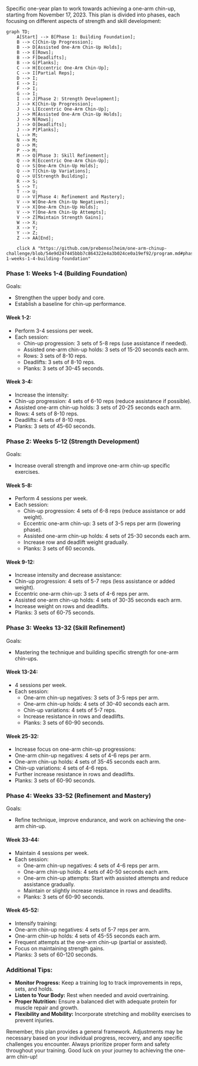Specific one-year plan to work towards achieving a one-arm chin-up, starting from November 17, 2023. This plan is divided into phases, each focusing on different aspects of strength and skill development:
```mermaid
graph TD;
    A[Start] --> B[Phase 1: Building Foundation];
    B --> C[Chin-Up Progression];
    B --> D[Assisted One-Arm Chin-Up Holds];
    B --> E[Rows];
    B --> F[Deadlifts];
    B --> G[Planks];
    C --> H[Eccentric One-Arm Chin-Up];
    C --> I[Partial Reps];
    D --> I;
    E --> I;
    F --> I;
    G --> I;
    I --> J[Phase 2: Strength Development];
    J --> K[Chin-Up Progression];
    J --> L[Eccentric One-Arm Chin-Up];
    J --> M[Assisted One-Arm Chin-Up Holds];
    J --> N[Rows];
    J --> O[Deadlifts];
    J --> P[Planks];
    L --> M;
    N --> M;
    O --> M;
    P --> M;
    M --> Q[Phase 3: Skill Refinement];
    Q --> R[Eccentric One-Arm Chin-Up];
    Q --> S[One-Arm Chin-Up Holds];
    Q --> T[Chin-Up Variations];
    Q --> U[Strength Building];
    R --> S;
    S --> T;
    T --> U;
    U --> V[Phase 4: Refinement and Mastery];
    V --> W[One-Arm Chin-Up Negatives];
    V --> X[One-Arm Chin-Up Holds];
    V --> Y[One-Arm Chin-Up Attempts];
    V --> Z[Maintain Strength Gains];
    W --> X;
    X --> Y;
    Y --> Z;
    Z --> AA[End];

    click A "https://github.com/prebensolheim/one-arm-chinup-challenge/blob/54e9d247445bbb7c864322e4a3b024ce0a19ef92/program.md#phase-1-weeks-1-4-building-foundation"

```
### Phase 1: Weeks 1-4 (Building Foundation)
Goals:
- Strengthen the upper body and core.
- Establish a baseline for chin-up performance.

#### Week 1-2:
- Perform 3-4 sessions per week.
- Each session:
  - Chin-up progression: 3 sets of 5-8 reps (use assistance if needed).
  - Assisted one-arm chin-up holds: 3 sets of 15-20 seconds each arm.
  - Rows: 3 sets of 8-10 reps.
  - Deadlifts: 3 sets of 8-10 reps.
  - Planks: 3 sets of 30-45 seconds.

#### Week 3-4:
- Increase the intensity:
- Chin-up progression: 4 sets of 6-10 reps (reduce assistance if possible).
- Assisted one-arm chin-up holds: 3 sets of 20-25 seconds each arm.
- Rows: 4 sets of 8-10 reps.
- Deadlifts: 4 sets of 8-10 reps.
- Planks: 3 sets of 45-60 seconds.

### Phase 2: Weeks 5-12 (Strength Development)
Goals:
- Increase overall strength and improve one-arm chin-up specific exercises.

#### Week 5-8:
- Perform 4 sessions per week.
- Each session:
  - Chin-up progression: 4 sets of 6-8 reps (reduce assistance or add weight).
  - Eccentric one-arm chin-up: 3 sets of 3-5 reps per arm (lowering phase).
  - Assisted one-arm chin-up holds: 4 sets of 25-30 seconds each arm.
  - Increase row and deadlift weight gradually.
  - Planks: 3 sets of 60 seconds.

#### Week 9-12:
- Increase intensity and decrease assistance:
- Chin-up progression: 4 sets of 5-7 reps (less assistance or added weight).
- Eccentric one-arm chin-up: 3 sets of 4-6 reps per arm.
- Assisted one-arm chin-up holds: 4 sets of 30-35 seconds each arm.
- Increase weight on rows and deadlifts.
- Planks: 3 sets of 60-75 seconds.

### Phase 3: Weeks 13-32 (Skill Refinement)
Goals:
- Mastering the technique and building specific strength for one-arm chin-ups.

#### Week 13-24:
- 4 sessions per week.
- Each session:
  - One-arm chin-up negatives: 3 sets of 3-5 reps per arm.
  - One-arm chin-up holds: 4 sets of 30-40 seconds each arm.
  - Chin-up variations: 4 sets of 5-7 reps.
  - Increase resistance in rows and deadlifts.
  - Planks: 3 sets of 60-90 seconds.

#### Week 25-32:
- Increase focus on one-arm chin-up progressions:
- One-arm chin-up negatives: 4 sets of 4-6 reps per arm.
- One-arm chin-up holds: 4 sets of 35-45 seconds each arm.
- Chin-up variations: 4 sets of 4-6 reps.
- Further increase resistance in rows and deadlifts.
- Planks: 3 sets of 60-90 seconds.

### Phase 4: Weeks 33-52 (Refinement and Mastery)
Goals:
- Refine technique, improve endurance, and work on achieving the one-arm chin-up.

#### Week 33-44:
- Maintain 4 sessions per week.
- Each session:
  - One-arm chin-up negatives: 4 sets of 4-6 reps per arm.
  - One-arm chin-up holds: 4 sets of 40-50 seconds each arm.
  - One-arm chin-up attempts: Start with assisted attempts and reduce assistance gradually.
  - Maintain or slightly increase resistance in rows and deadlifts.
  - Planks: 3 sets of 60-90 seconds.

#### Week 45-52:
- Intensify training:
- One-arm chin-up negatives: 4 sets of 5-7 reps per arm.
- One-arm chin-up holds: 4 sets of 45-55 seconds each arm.
- Frequent attempts at the one-arm chin-up (partial or assisted).
- Focus on maintaining strength gains.
- Planks: 3 sets of 60-120 seconds.

### Additional Tips:
- **Monitor Progress:** Keep a training log to track improvements in reps, sets, and holds.
- **Listen to Your Body:** Rest when needed and avoid overtraining.
- **Proper Nutrition:** Ensure a balanced diet with adequate protein for muscle repair and growth.
- **Flexibility and Mobility:** Incorporate stretching and mobility exercises to prevent injuries.

Remember, this plan provides a general framework. Adjustments may be necessary based on your individual progress, recovery, and any specific challenges you encounter. Always prioritize proper form and safety throughout your training. Good luck on your journey to achieving the one-arm chin-up!
